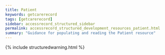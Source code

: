 ```yaml
---
title: Patient
keywords: getcarerecord
tags: [getcarerecord]
sidebar: accessrecord_structured_sidebar
permalink: accessrecord_structured_development_resources_patient.html
summary: "Guidance for populating and reading the Patient resource"
---
```


{% include structuredwarning.html %}
